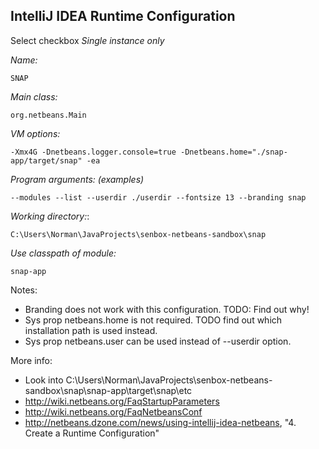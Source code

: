 IntelliJ IDEA Runtime Configuration
-----------------------------------

Select checkbox *Single instance only*

*Name:*

    SNAP

*Main class:*

    org.netbeans.Main

*VM options:*

    -Xmx4G -Dnetbeans.logger.console=true -Dnetbeans.home="./snap-app/target/snap" -ea

*Program arguments: (examples)*

    --modules --list --userdir ./userdir --fontsize 13 --branding snap

*Working directory:*:

    C:\Users\Norman\JavaProjects\senbox-netbeans-sandbox\snap

*Use classpath of module:*

    snap-app

Notes: 
* Branding does not work with this configuration. TODO: Find out why! 
* Sys prop netbeans.home is not required. TODO find out which installation path is used instead.
* Sys prop netbeans.user can be used instead of --userdir option. 

More info:

* Look into C:\Users\Norman\JavaProjects\senbox-netbeans-sandbox\snap\snap-app\target\snap\etc
* http://wiki.netbeans.org/FaqStartupParameters
* http://wiki.netbeans.org/FaqNetbeansConf
* http://netbeans.dzone.com/news/using-intellij-idea-netbeans, "4. Create a Runtime Configuration"